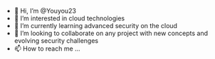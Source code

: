 - 👋 Hi, I’m @Youyou23
- 👀 I’m interested in cloud technologies 
- 🌱 I’m currently learning advanced security on the cloud 
- 💞️ I’m looking to collaborate on any project with new concepts and evolving security challenges
- 📫 How to reach me ...

<!---
Youyou23/Youyou23 is a ✨ special ✨ repository because its `README.md` (this file) appears on your GitHub profile.
You can click the Preview link to take a look at your changes.
--->
